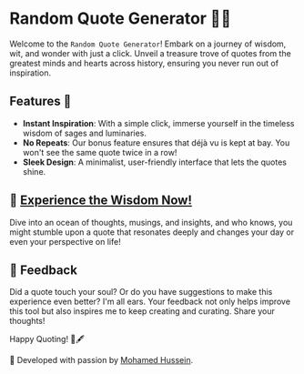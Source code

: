 # Random Quote Generator 📜✨

Welcome to the `Random Quote Generator`! Embark on a journey of wisdom, wit, and wonder with just a click. Unveil a treasure trove of quotes from the greatest minds and hearts across history, ensuring you never run out of inspiration.

## Features 🌟

- **Instant Inspiration**: With a simple click, immerse yourself in the timeless wisdom of sages and luminaries.
- **No Repeats**: Our bonus feature ensures that déjà vu is kept at bay. You won't see the same quote twice in a row!
- **Sleek Design**: A minimalist, user-friendly interface that lets the quotes shine.

## 🚀 [Experience the Wisdom Now!](https://mohamed-huss.github.io/Random-quote-generator/)

Dive into an ocean of thoughts, musings, and insights, and who knows, you might stumble upon a quote that resonates deeply and changes your day or even your perspective on life!

## 💌 Feedback

Did a quote touch your soul? Or do you have suggestions to make this experience even better? I'm all ears. Your feedback not only helps improve this tool but also inspires me to keep creating and curating. Share your thoughts!

Happy Quoting! 🌌🖋

🚀 Developed with passion by [Mohamed Hussein](https://github.com/Mohamed-Huss). 

